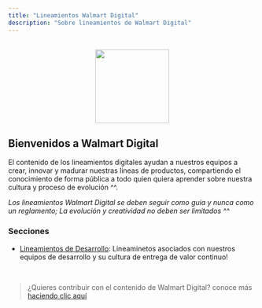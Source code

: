 ```yaml
---
title: "Lineamientos Walmart Digital"
description: "Sobre lineamientos de Walmart Digital"
---
```


<p align="center">
<br />
<img height="150px"  src="https://upload.wikimedia.org/wikipedia/commons/thumb/1/1f/Walmart_Chile_Logo_1.svg/1280px-Walmart_Chile_Logo_1.svg.png" />
<br />
</p>

## Bienvenidos a Walmart Digital

El contenido de los lineamientos digitales ayudan a nuestros equipos a crear, innovar y madurar nuestras lineas de productos, compartiendo el conocimiento de forma pública a todo quien quiera aprender sobre nuestra cultura y proceso de evolución ^^.

*Los lineamientos Walmart Digital se deben seguir como guía y nunca como un reglamento; La evolución y creatividad no deben ser limitados ^^*

### Secciones

- [Lineamientos de Desarrollo](/es/development/commit-message.md): Lineaminetos asociados con nuestros equipos de desarrollo y su cultura de entrega de valor continuo!
 <br />

> ¿Quieres contribuir con el contenido de Walmart Digital?
conoce más [haciendo clic aquí](/es/how-to-contribute.md)